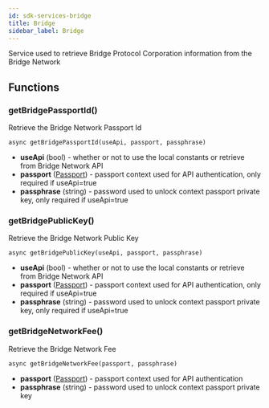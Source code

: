 ```yaml
---
id: sdk-services-bridge
title: Bridge
sidebar_label: Bridge 
---
```


Service used to retrieve Bridge Protocol Corporation information from the Bridge Network
## Functions
### getBridgePassportId()
Retrieve the Bridge Network Passport Id
```
async getBridgePassportId(useApi, passport, passphrase)
```
- **useApi** (bool) - whether or not to use the local constants or retrieve from Bridge Network API
- **passport** (<a href='sdk-models-passport'>Passport</a>) - passport context used for API authentication, only required if useApi=true
- **passphrase** (string) - password used to unlock context passport private key, only required if useApi=true

### getBridgePublicKey()
Retrieve the Bridge Network Public Key
```
async getBridgePublicKey(useApi, passport, passphrase)
```
- **useApi** (bool) - whether or not to use the local constants or retrieve from Bridge Network API
- **passport** (<a href='sdk-models-passport'>Passport</a>) - passport context used for API authentication, only required if useApi=true
- **passphrase** (string) - password used to unlock context passport private key, only required if useApi=true

### getBridgeNetworkFee()
Retrieve the Bridge Network Fee
```
async getBridgeNetworkFee(passport, passphrase)
```
- **passport** (<a href='sdk-models-passport'>Passport</a>) - passport context used for API authentication
- **passphrase** (string) - password used to unlock context passport private key
